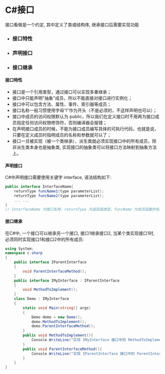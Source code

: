 # C#接口

接口看做是一个约定, 其中定义了类或结构体, 继承接口后需要实现功能

- ### 接口特性

- ### 声明接口

- ### 接口继承

#### 接口特性

- 接口是一个引用类型，通过接口可以实现多重继承；
- 接口中只能声明"抽象"成员，所以不能直接对接口进行实例化；
- 接口中可以包含方法、属性、事件、索引器等成员；
- 接口名称一般习惯使用字母“I”作为开头（不是必须的，不这样声明也可以）；
- 接口中成员的访问权限默认为 public，所以我们在定义接口时不用再为接口成员指定任何访问权限修饰符，否则编译器会报错；
- 在声明接口成员的时候，不能为接口成员编写具体的可执行代码，也就是说，只要在定义成员时指明成员的名称和参数就可以了；
- 接口一旦被实现（被一个类继承），派生类就必须实现接口中的所有成员，除非派生类本身也是抽象类, 实现接口的抽象类可以将接口方法映射到抽象方法上。

#### 声明接口

C#中声明接口需要使用关键字 interface, 语法结构如下:

```C#
public interface InterfaceName{
    returnType funcName1(type parameterList);
    returnType funcName2(type parameterList);
    ... ...
}
// InterfaceName 为接口名称，returnType 为返回值类型，funcName 为成员函数的名称，parameterList 为参数列表。
```

#### 接口继承

在C#中, 一个接口可以继承另一个接口, 接口1继承接口2, 当某个类实现接口1时, 必须同时实现接口1和接口2中的所有成员:

```C#
using System;
namespace c.sharp
{
    public interface IParentInterface
    {
        void ParentInterfaceMethod();
    }
    public interface IMyInterface : IParentInterface
    {
        void MethodToImplement();
    }
    class Demo : IMyInterface
    {
        static void Main(string[] args) 
        {
            Demo demo = new Demo();
            demo.MethodToImplement();
            demo.ParentInterfaceMethod();
        }
        public void MethodToImplement(){
            Console.WriteLine("实现 IMyInterface 接口中的 MethodToImplement 函数");
        }
        public void ParentInterfaceMethod(){
            Console.WriteLine("实现 IParentInterface 接口中的 ParentInterfaceMethod 函数");
        }
    }
}
```







